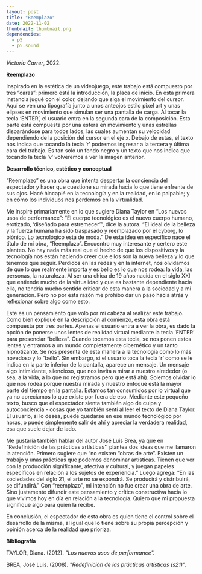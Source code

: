 ```yaml
---
layout: post
title: "Reemplazo"
date: 2022-11-02
thumbnail: thumbnail.png
dependencies:
  - p5
  - p5.sound
---
```


<div id="div-sketch">
  <script type="text/javascript" src="sketch.js"></script>
</div>

_Victoria Carrer_, 2022.

**Reemplazo**

Inspirado en la estética de un videojuego, este trabajo está compuesto por tres “caras”: primero está la introducción, la placa de inicio. En esta primera instancia jugué con el color, dejando que siga el movimiento del cursor. Aquí se ven una tipografía junto a unos anteojos estilo pixel art y unas elipses en movimiento que simulan ser una pantalla de carga. Al tocar la tecla ‘ENTER’, el usuario entra en la segunda cara de la composición. Esta parte está compuesta por una esfera en movimiento y unas estrellas disparándose para todos lados, las cuales aumentan su velocidad dependiendo de la posición del cursor en el eje x. Debajo de estas, el texto nos indica que tocando la tecla ‘r’ podremos ingresar a la tercera y última cara del trabajo. Es tan solo un fondo negro y un texto que nos indica que tocando la tecla ‘v’ volveremos a ver la imágen anterior.

**Desarrollo técnico, estético y conceptual**

“Reemplazo” es una obra que intenta despertar la conciencia del espectador y hacer que cuestione su mirada hacia lo que tiene enfrente de sus ojos. Hacé hincapié en la tecnología y en la realidad, en lo palpable; y en cómo los individuos nos perdemos en la virtualidad.

Me inspiré primariamente en lo que sugiere Diana Taylor en “Los nuevos usos de performance”: “El cuerpo tecnológico es el nuevo cuerpo humano, erotizado, ‘diseñado para estremecer’”, dice la autora. “El ideal de la belleza y la fuerza humana ha sido traspasado y reemplazado por el cyborg, lo biónico. Lo tecnológico está de moda.” De esta idea en específico nace el título de mi obra, “Reemplazo”. Encuentro muy interesante y certero este planteo. No hay nada más real que el hecho de que los dispositivos y la tecnología nos están haciendo creer que ellos son la nueva belleza y lo que tenemos que seguir. Perdidos en las redes y en la internet, nos olvidamos de que lo que realmente importa y es bello es lo que nos rodea: la vida, las personas, la naturaleza. Al ser una chica de 19 años nacida en el siglo XXI que entiende mucho de la virtualidad y que es bastante dependiente hacia ella, no tendría mucho sentido criticar de esta manera a la sociedad y a mi generación. Pero no por esta razón me prohíbo dar un paso hacia atrás y reflexionar sobre algo como esto.

Este es un pensamiento que voló por mi cabeza al realizar este trabajo. Como bien expliqué en la descripción al comienzo, esta obra está compuesta por tres partes. Apenas el usuario entra a ver la obra, es dado la opción de ponerse unos lentes de realidad virtual mediante la tecla ‘ENTER’ para presenciar “belleza”. Cuando tocamos esta tecla, se nos ponen estos lentes y entramos a un mundo completamente cibernético y un tanto hipnotizante. Se nos presenta de esta manera a la tecnología como lo más novedoso y lo “bello”. Sin embargo, si el usuario toca la tecla ‘r’ como se le indica en la parte inferior de la pantalla, aparece un mensaje. Un mensaje algo intimidante, silencioso, que nos invita a mirar a nuestro alrededor (o sea, a la vida, a lo que no registramos pero que está ahí). Solemos olvidar lo que nos rodea porque nuestra mirada y nuestro enfoque está la mayor parte del tiempo en la pantalla. Estamos tan consumidos por lo virtual que ya no apreciamos lo que existe por fuera de eso. Mediante este pequeño texto, busco que el espectador sienta también algo de culpa y autoconciencia - cosas que yo también sentí al leer el texto de Diana Taylor. El usuario, si lo desea, puede quedarse en ese mundo tecnológico por horas, o puede simplemente salir de ahí y apreciar la verdadera realidad, esa que suele dejar de lado.

Me gustaría también hablar del autor José Luis Brea, ya que en “Redefinición de las prácticas artísticas'' plantea dos ideas que me llamaron la atención. Primero sugiere que “no existen “obras de arte”. Existen un trabajo y unas prácticas que podemos denominar artísticas. Tienen que ver con la producción significante, afectiva y cultural, y juegan papeles específicos en relación a los sujetos de experiencia.” Luego agrega: “En las sociedades del siglo 21, el arte no se expondrá. Se producirá y distribuirá, se difundirá.” Con “reemplazo”, mi intención no fue crear una obra de arte. Sino justamente difundir este pensamiento y crítica constructiva hacia lo que vivimos hoy en día en relación a la tecnología. Quiero que mi propuesta signifique algo para quien la recibe.

En conclusión, el espectador de esta obra es quien tiene el control sobre el desarrollo de la misma, al igual que lo tiene sobre su propia percepción y opinión acerca de la realidad que prioriza.


**Bibliografía**

TAYLOR, Diana. (2012). _"Los nuevos usos de performance"._

BREA, José Luis. (2008). _"Redefinición de las prácticas artísticas (s21)"._
